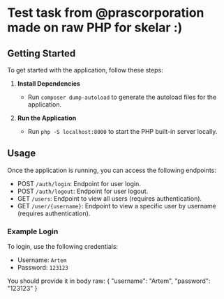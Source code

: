 
# Test task from @prascorporation made on raw PHP for skelar :)

## Getting Started

To get started with the application, follow these steps:

1. **Install Dependencies**
   - Run `composer dump-autoload` to generate the autoload files for the application.

2. **Run the Application**
   - Run `php -S localhost:8000` to start the PHP built-in server locally.

## Usage

Once the application is running, you can access the following endpoints:

- POST `/auth/login`: Endpoint for user login.
- POST `/auth/logout`: Endpoint for user logout.
- GET `/users`: Endpoint to view all users (requires authentication).
- GET `/user/{username}`: Endpoint to view a specific user by username (requires authentication).

### Example Login

To login, use the following credentials:

- Username: `Artem`
- Password: `123123`

You should provide it in body raw: {
    "username": "Artem",
    "password": "123123"
}
